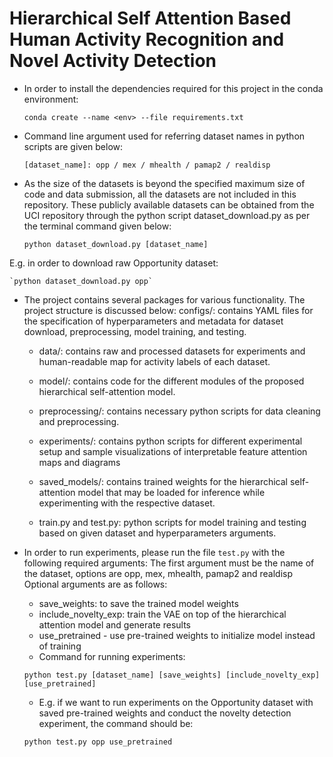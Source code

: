 # Hierarchical Self Attention Based Human Activity Recognition and Novel Activity Detection


* In order to install the dependencies required for this project in the conda environment:

	`conda create --name <env> --file requirements.txt`

* Command line argument used for referring dataset names in python scripts are given below:
	
    `[dataset_name]: opp / mex / mhealth / pamap2 / realdisp`

* As the size of the datasets is beyond the specified maximum size of code and data submission, all the datasets are not included in this repository. These publicly available datasets can be obtained from the UCI repository through the python script dataset_download.py as per the terminal command given below:

	`python dataset_download.py [dataset_name]`

E.g. in order to download raw Opportunity dataset:

	`python dataset_download.py opp`

* The project contains several packages for various functionality. The project structure is discussed below:
configs/: contains YAML files for the specification of hyperparameters and metadata for dataset download, preprocessing, model training, and testing.

    - data/: contains raw and processed datasets for experiments and human-readable map for activity labels of each dataset.

    - model/: contains code for the different modules of the proposed hierarchical self-attention model.

    - preprocessing/: contains necessary python scripts for data cleaning and preprocessing.

    - experiments/: contains python scripts for different experimental setup and sample visualizations of interpretable feature attention maps and diagrams

    - saved_models/: contains trained weights for the hierarchical self-attention model that may be loaded for inference while experimenting with the respective dataset. 

    - train.py and test.py: python scripts for model training and testing based on given dataset and hyperparameters arguments.

* In order to run experiments, please run the file `test.py` with the following required arguments:
The first argument must be the name of the dataset, options are opp, mex, mhealth, pamap2 and realdisp
Optional arguments are as follows:

    - save_weights: to save the trained model weights
    - include_novelty_exp: train the VAE on top of the hierarchical attention model and generate results
    - use_pretrained - use pre-trained weights to initialize model instead of training
    - Command for running experiments:
	
    `python test.py [dataset_name] [save_weights] [include_novelty_exp] [use_pretrained]`

    - E.g. if we want to run experiments on the Opportunity dataset with saved pre-trained weights and conduct the novelty detection experiment, the command should be:
	
    `python test.py opp use_pretrained`




